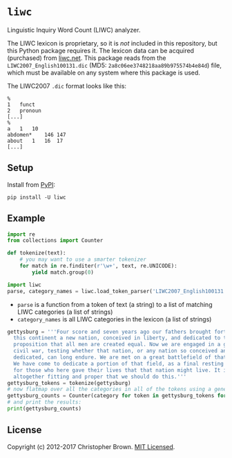 # `liwc`

Linguistic Inquiry Word Count (LIWC) analyzer.

The LIWC lexicon is proprietary, so it is _not_ included in this repository,
but this Python package requires it.
The lexicon data can be acquired (purchased) from [liwc.net](http://liwc.net/).
This package reads from the `LIWC2007_English100131.dic` (MD5: `2a8c06ee3748218aa89b975574b4e84d`) file,
which must be available on any system where this package is used.

The LIWC2007 `.dic` format looks like this:

    %
    1   funct
    2   pronoun
    [...]
    %
    a   1   10
    abdomen*    146 147
    about   1   16  17
    [...]


## Setup

Install from [PyPI](https://pypi.python.org/pypi/liwc):

    pip install -U liwc


## Example

```python
import re
from collections import Counter

def tokenize(text):
    # you may want to use a smarter tokenizer
    for match in re.finditer(r'\w+', text, re.UNICODE):
        yield match.group(0)

import liwc
parse, category_names = liwc.load_token_parser('LIWC2007_English100131.dic')
```

* `parse` is a function from a token of text (a string) to a list of matching LIWC categories (a list of strings)
* `category_names` is all LIWC categories in the lexicon (a list of strings)

```python
gettysburg = '''Four score and seven years ago our fathers brought forth on
  this continent a new nation, conceived in liberty, and dedicated to the
  proposition that all men are created equal. Now we are engaged in a great
  civil war, testing whether that nation, or any nation so conceived and so
  dedicated, can long endure. We are met on a great battlefield of that war.
  We have come to dedicate a portion of that field, as a final resting place
  for those who here gave their lives that that nation might live. It is
  altogether fitting and proper that we should do this.'''
gettysburg_tokens = tokenize(gettysburg)
# now flatmap over all the categories in all of the tokens using a generator:
gettysburg_counts = Counter(category for token in gettysburg_tokens for category in parse(token))
# and print the results:
print(gettysburg_counts)
```


## License

Copyright (c) 2012-2017 Christopher Brown. [MIT Licensed](LICENSE.txt).
